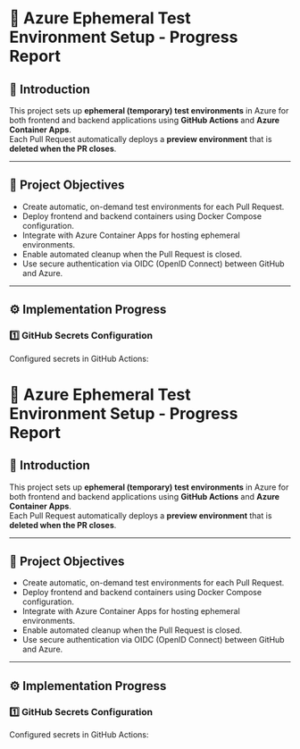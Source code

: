 # 🚀 Azure Ephemeral Test Environment Setup - Progress Report

## 📘 Introduction
This project sets up **ephemeral (temporary) test environments** in Azure for both frontend and backend applications using **GitHub Actions** and **Azure Container Apps**.  
Each Pull Request automatically deploys a **preview environment** that is **deleted when the PR closes**.

---

## 🎯 Project Objectives
- Create automatic, on-demand test environments for each Pull Request.  
- Deploy frontend and backend containers using Docker Compose configuration.  
- Integrate with Azure Container Apps for hosting ephemeral environments.  
- Enable automated cleanup when the Pull Request is closed.  
- Use secure authentication via OIDC (OpenID Connect) between GitHub and Azure.

---

## ⚙️ Implementation Progress

### 1️⃣ GitHub Secrets Configuration
Configured secrets in GitHub Actions:

# 🚀 Azure Ephemeral Test Environment Setup - Progress Report

## 📘 Introduction
This project sets up **ephemeral (temporary) test environments** in Azure for both frontend and backend applications using **GitHub Actions** and **Azure Container Apps**.  
Each Pull Request automatically deploys a **preview environment** that is **deleted when the PR closes**.

---

## 🎯 Project Objectives
- Create automatic, on-demand test environments for each Pull Request.  
- Deploy frontend and backend containers using Docker Compose configuration.  
- Integrate with Azure Container Apps for hosting ephemeral environments.  
- Enable automated cleanup when the Pull Request is closed.  
- Use secure authentication via OIDC (OpenID Connect) between GitHub and Azure.

---

## ⚙️ Implementation Progress

### 1️⃣ GitHub Secrets Configuration
Configured secrets in GitHub Actions:
